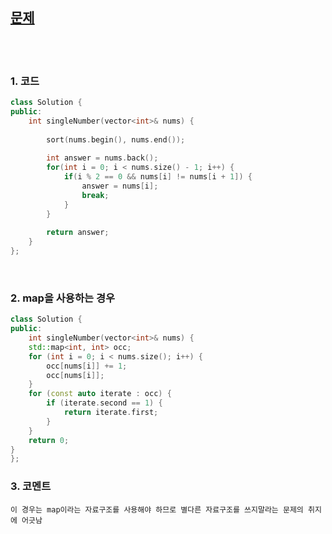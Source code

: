 [문제](https://leetcode.com/problems/single-number/submissions/)
--------------------

<br>
<br>

### 1. 코드

```cpp
class Solution {
public:
    int singleNumber(vector<int>& nums) {
        
        sort(nums.begin(), nums.end());
        
        int answer = nums.back();
        for(int i = 0; i < nums.size() - 1; i++) {
            if(i % 2 == 0 && nums[i] != nums[i + 1]) {
                answer = nums[i];
                break;
            }
        }
        
        return answer;
    }
};
```

<br>

### 2. map을 사용하는 경우

```cpp
class Solution {
public:
    int singleNumber(vector<int>& nums) {
	std::map<int, int> occ;
	for (int i = 0; i < nums.size(); i++) {
		occ[nums[i]] += 1;
		occ[nums[i]];
	}
	for (const auto iterate : occ) {
		if (iterate.second == 1) {
			return iterate.first;
		}
	}
	return 0;
}
};
```

### 3. 코멘트
    
    이 경우는 map이라는 자료구조를 사용해야 하므로 별다른 자료구조를 쓰지말라는 문제의 취지에 어긋남
